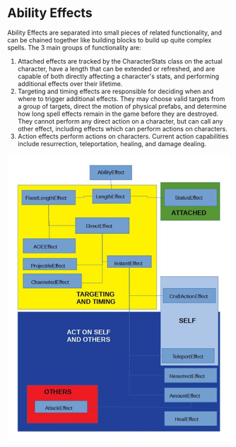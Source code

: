 # Ability Effects

Ability Effects are separated into small pieces of related functionality, and can be chained together like building blocks to build up quite complex spells. The 3 main groups of functionality are:

1. Attached effects are tracked by the CharacterStats class on the actual character, have a length that can be extended or refreshed, and are capable of both directly affecting a character's stats, and performing additional effects over their lifetime.
2. Targeting and timing effects are responsible for deciding when and where to trigger additional effects. They may choose valid targets from a group of targets, direct the motion of physical prefabs, and determine how long spell effects remain in the game before they are destroyed. They cannot perform any direct action on a character, but can call any other effect, including effects which can perform actions on characters.
3. Action effects perform actions on characters. Current action capabilities include resurrection, teleportation, healing, and damage dealing.

<img src="../../.gitbook/assets/image (55).png" alt="" data-size="original">
